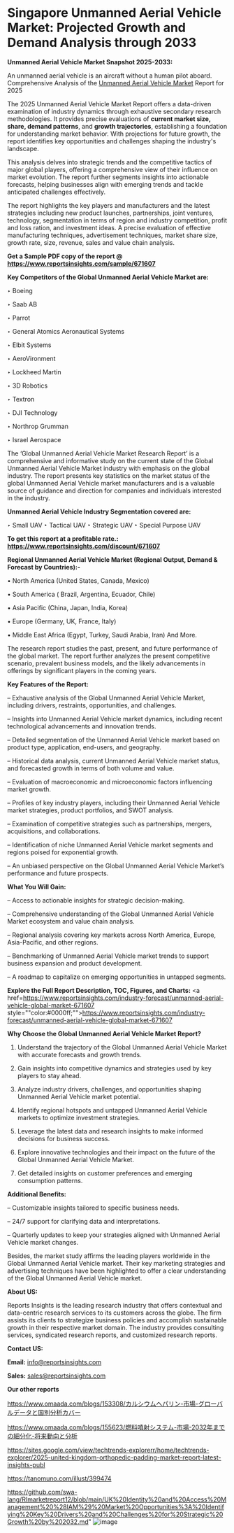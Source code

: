# Singapore Unmanned Aerial Vehicle Market: Projected Growth and Demand Analysis through 2033

<strong>Unmanned Aerial Vehicle Market Snapshot 2025-2033:</strong>

An unmanned aerial vehicle is an aircraft without a human pilot aboard. Comprehensive Analysis of the <a href=https://www.reportsinsights.com/sample/671607>Unmanned Aerial Vehicle Market</a> Report for 2025

The 2025 Unmanned Aerial Vehicle Market Report offers a data-driven examination of industry dynamics through exhaustive secondary research methodologies. It provides precise evaluations of <strong>current market size, share, demand patterns</strong>, and <strong>growth trajectories</strong>, establishing a foundation for understanding market behavior. With projections for future growth, the report identifies key opportunities and challenges shaping the industry's landscape.

This analysis delves into strategic trends and the competitive tactics of major global players, offering a comprehensive view of their influence on market evolution. The report further segments insights into actionable forecasts, helping businesses align with emerging trends and tackle anticipated challenges effectively.

The report highlights the key players and manufacturers and the latest strategies including new product launches, partnerships, joint ventures, technology, segmentation in terms of region and industry competition, profit and loss ration, and investment ideas. A precise evaluation of effective manufacturing techniques, advertisement techniques, market share size, growth rate, size, revenue, sales and value chain analysis.

<strong>Get a Sample PDF copy of the report @ <a href=https://www.reportsinsights.com/sample/671607 style=color:#0000ff;>https://www.reportsinsights.com/sample/671607</a></strong>

<strong>Key Competitors of the Global Unmanned Aerial Vehicle Market are:</strong>

‣ Boeing

‣ Saab AB

‣ Parrot

‣ General Atomics Aeronautical Systems

‣ Elbit Systems

‣ AeroVironment

‣ Lockheed Martin

‣ 3D Robotics

‣ Textron

‣ DJI Technology

‣ Northrop Grumman

‣ Israel Aerospace

The ‘Global Unmanned Aerial Vehicle Market Research Report’ is a comprehensive and informative study on the current state of the Global Unmanned Aerial Vehicle Market industry with emphasis on the global industry. The report presents key statistics on the market status of the global Unmanned Aerial Vehicle market manufacturers and is a valuable source of guidance and direction for companies and individuals interested in the industry.

<strong>Unmanned Aerial Vehicle Industry Segmentation covered are:</strong>

‣ Small UAV
‣ Tactical UAV
‣ Strategic UAV
‣ Special Purpose UAV

<strong>To get this report at a profitable rate.: <a href=https://www.reportsinsights.com/discount/671607 style=color:#0000ff;>https://www.reportsinsights.com/discount/671607</a></strong>

<strong>Regional Unmanned Aerial Vehicle Market (Regional Output, Demand &amp; Forecast by Countries):-</strong>

• North America (United States, Canada, Mexico)

• South America ( Brazil, Argentina, Ecuador, Chile)

• Asia Pacific (China, Japan, India, Korea)

• Europe (Germany, UK, France, Italy)

• Middle East Africa (Egypt, Turkey, Saudi Arabia, Iran) And More.

The research report studies the past, present, and future performance of the global market. The report further analyzes the present competitive scenario, prevalent business models, and the likely advancements in offerings by significant players in the coming years.

<strong>Key Features of the Report:</strong>

– Exhaustive analysis of the Global Unmanned Aerial Vehicle Market, including drivers, restraints, opportunities, and challenges.

– Insights into Unmanned Aerial Vehicle market dynamics, including recent technological advancements and innovation trends.

– Detailed segmentation of the Unmanned Aerial Vehicle market based on product type, application, end-users, and geography.

– Historical data analysis, current Unmanned Aerial Vehicle market status, and forecasted growth in terms of both volume and value.

– Evaluation of macroeconomic and microeconomic factors influencing market growth.

– Profiles of key industry players, including their Unmanned Aerial Vehicle market strategies, product portfolios, and SWOT analysis.

– Examination of competitive strategies such as partnerships, mergers, acquisitions, and collaborations.

– Identification of niche Unmanned Aerial Vehicle market segments and regions poised for exponential growth.

– An unbiased perspective on the Global Unmanned Aerial Vehicle Market’s performance and future prospects.

<strong>What You Will Gain:</strong>

– Access to actionable insights for strategic decision-making.

– Comprehensive understanding of the Global Unmanned Aerial Vehicle Market ecosystem and value chain analysis.

– Regional analysis covering key markets across North America, Europe, Asia-Pacific, and other regions.

– Benchmarking of Unmanned Aerial Vehicle market trends to support business expansion and product development.

– A roadmap to capitalize on emerging opportunities in untapped segments.

<strong>Explore the Full Report Description, TOC, Figures, and Charts:</strong>
<a href=https://www.reportsinsights.com/industry-forecast/unmanned-aerial-vehicle-global-market-671607 style=""color:#0000ff;"">https://www.reportsinsights.com/industry-forecast/unmanned-aerial-vehicle-global-market-671607</a>

<strong>Why Choose the Global Unmanned Aerial Vehicle Market Report?</strong>

1. Understand the trajectory of the Global Unmanned Aerial Vehicle Market with accurate forecasts and growth trends.

2. Gain insights into competitive dynamics and strategies used by key players to stay ahead.

3. Analyze industry drivers, challenges, and opportunities shaping Unmanned Aerial Vehicle market potential.

4. Identify regional hotspots and untapped Unmanned Aerial Vehicle markets to optimize investment strategies.

5. Leverage the latest data and research insights to make informed decisions for business success.

6. Explore innovative technologies and their impact on the future of the Global Unmanned Aerial Vehicle Market.

7. Get detailed insights on customer preferences and emerging consumption patterns.

<strong>Additional Benefits:</strong>

– Customizable insights tailored to specific business needs.

– 24/7 support for clarifying data and interpretations.

– Quarterly updates to keep your strategies aligned with Unmanned Aerial Vehicle market changes.

Besides, the market study affirms the leading players worldwide in the Global Unmanned Aerial Vehicle market. Their key marketing strategies and advertising techniques have been highlighted to offer a clear understanding of the Global Unmanned Aerial Vehicle market.

<strong><strong>About US</strong>:</strong>

Reports Insights is the leading research industry that offers contextual and data-centric research services to its customers across the globe. The firm assists its clients to strategize business policies and accomplish sustainable growth in their respective market domain. The industry provides consulting services, syndicated research reports, and customized research reports.

<strong>Contact US:</strong>

<p class=><b>Email:</b> <a href=mailto:info@reportsinsights.com>info@reportsinsights.com</a></p>
<p class=><b>Sales:</b> <a href=mailto:sales@reportsinsights.com>sales@reportsinsights.com</a></p>

<strong>Our other reports</strong>

<a href=https://www.omaada.com/blogs/153308/カルシウムヘパリン-市場-グローバルデータと国別分析カバー>https://www.omaada.com/blogs/153308/カルシウムヘパリン-市場-グローバルデータと国別分析カバー</a>

<a href=https://www.omaada.com/blogs/155623/燃料噴射システム-市場-2032年までの細分化-将来動向と分析>https://www.omaada.com/blogs/155623/燃料噴射システム-市場-2032年までの細分化-将来動向と分析</a>

<a href=https://sites.google.com/view/techtrends-explorerr/home/techtrends-explorer/2025-united-kingdom-orthopedic-padding-market-report-latest-insights-publ>https://sites.google.com/view/techtrends-explorerr/home/techtrends-explorer/2025-united-kingdom-orthopedic-padding-market-report-latest-insights-publ</a>

<a href=https://tanomuno.com/illust/399474>https://tanomuno.com/illust/399474</a>

<a href=https://github.com/swa-lang/RImarketreport12/blob/main/UK%20Identity%20and%20Access%20Management%20%28IAM%29%20Market%20Opportunities%3A%20Identifying%20Key%20Drivers%20and%20Challenges%20for%20Strategic%20Growth%20by%202032.md>https://github.com/swa-lang/RImarketreport12/blob/main/UK%20Identity%20and%20Access%20Management%20%28IAM%29%20Market%20Opportunities%3A%20Identifying%20Key%20Drivers%20and%20Challenges%20for%20Strategic%20Growth%20by%202032.md</a>"
![image](https://github.com/user-attachments/assets/bb364a73-9bc2-4bf6-acb9-82084e4d7205)
